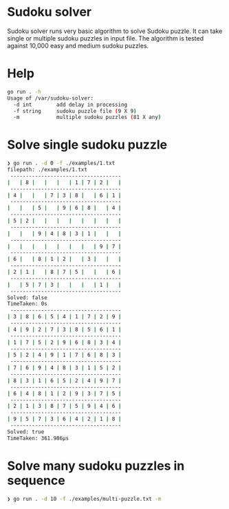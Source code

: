 Sudoku solver
=============

Sudoku solver runs very basic algorithm to solve Sudoku puzzle. It can take single or multiple sudoku puzzles in input file. The algorithm is tested against 10,000 easy and medium sudoku puzzles.

# Help

```bash
go run . -h
Usage of /var/sudoku-solver:
  -d int        add delay in processing
  -f string     sudoku puzzle file (9 X 9)
  -m	        multiple sudoku puzzles (81 X any)
```

# Solve single sudoku puzzle

```bash
❯ go run . -d 0 -f ./examples/1.txt
filepath: ./examples/1.txt
 ------------------------------------ 
|   | 8 |   |   |   | 1 | 7 | 2 |   |
 ------------------------------------ 
| 4 |   |   | 7 | 3 | 8 |   | 6 | 1 |
 ------------------------------------ 
|   |   | 5 |   | 9 | 6 | 8 |   | 4 |
 ------------------------------------ 
| 5 | 2 |   |   |   |   |   |   |   |
 ------------------------------------ 
|   |   | 9 | 4 | 8 | 3 | 1 |   |   |
 ------------------------------------ 
|   |   |   |   |   |   |   | 9 | 7 |
 ------------------------------------ 
| 6 |   | 8 | 1 | 2 |   | 3 |   |   |
 ------------------------------------ 
| 2 | 1 |   | 8 | 7 | 5 |   |   | 6 |
 ------------------------------------ 
|   | 5 | 7 | 3 |   |   |   | 1 |   |
 ------------------------------------ 
Solved: false
TimeTaken: 0s
 ------------------------------------ 
| 3 | 8 | 6 | 5 | 4 | 1 | 7 | 2 | 9 |
 ------------------------------------ 
| 4 | 9 | 2 | 7 | 3 | 8 | 5 | 6 | 1 |
 ------------------------------------ 
| 1 | 7 | 5 | 2 | 9 | 6 | 8 | 3 | 4 |
 ------------------------------------ 
| 5 | 2 | 4 | 9 | 1 | 7 | 6 | 8 | 3 |
 ------------------------------------ 
| 7 | 6 | 9 | 4 | 8 | 3 | 1 | 5 | 2 |
 ------------------------------------ 
| 8 | 3 | 1 | 6 | 5 | 2 | 4 | 9 | 7 |
 ------------------------------------ 
| 6 | 4 | 8 | 1 | 2 | 9 | 3 | 7 | 5 |
 ------------------------------------ 
| 2 | 1 | 3 | 8 | 7 | 5 | 9 | 4 | 6 |
 ------------------------------------ 
| 9 | 5 | 7 | 3 | 6 | 4 | 2 | 1 | 8 |
 ------------------------------------ 
Solved: true
TimeTaken: 361.986µs
```

# Solve many sudoku puzzles in sequence

```bash
❯ go run . -d 10 -f ./examples/multi-puzzle.txt -m
```
